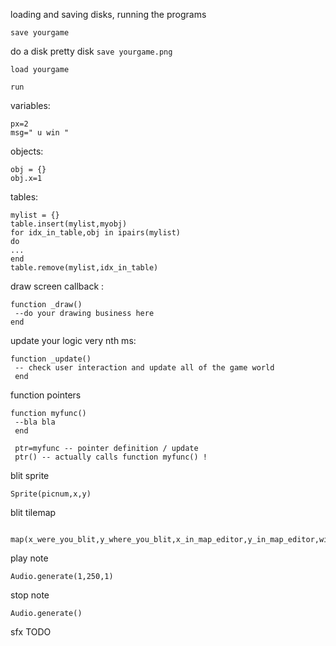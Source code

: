 loading and saving disks, running the programs

`save yourgame
`

do a disk pretty disk
`save yourgame.png`

`load yourgame
`

`run
`

variables:
```
px=2
msg=" u win "
```

objects:
```
obj = {}
obj.x=1
```

tables:
```
mylist = {}
table.insert(mylist,myobj)
for idx_in_table,obj in ipairs(mylist)
do
...
end
table.remove(mylist,idx_in_table)
```

draw screen callback :
```
function _draw()
 --do your drawing business here 
end
```

update your logic very nth ms:
```
function _update()
 -- check user interaction and update all of the game world 
 end
 ```

function pointers 
```
function myfunc()
 --bla bla
 end
 
 ptr=myfunc -- pointer definition / update
 ptr() -- actually calls function myfunc() ! 
 ```
blit sprite
```
Sprite(picnum,x,y)
```

blit tilemap
```
    map(x_were_you_blit,y_where_you_blit,x_in_map_editor,y_in_map_editor,width_in_tiles,height_in_tiles)    
```

play note
```
Audio.generate(1,250,1)
```
stop note 
```
Audio.generate()
```

sfx TODO
